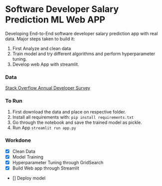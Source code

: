 # Software Developer Salary Prediction ML Web APP
Developing End-to-End software developer salary prediction app with real data. Major steps taken to build it:

1. First Analyze and clean data
2. Train model and try different algorithms and perform hyperparameter tuning.
3. Develop web App with streamlit.


### Data
[Stack Overflow Annual Developer Survey](https://insights.stackoverflow.com/survey)

### To Run
1. First download the data and place on respective folder.
2. Install all requirements with: `pip install requirements.txt`
3. Go through the notebook and save the trained model as pickle.
3. Run App `streamlit run app.py`

### Workdone
- [x] Clean Data
- [x] Model Training
- [x] Hyperparameter Tuning through GridSearch
- [x] Build Web app through Streamlit
- [] Deploy model